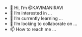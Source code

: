 - 👋 Hi, I’m @KAVIMANIRAVI
- 👀 I’m interested in ...
- 🌱 I’m currently learning ...
- 💞️ I’m looking to collaborate on ...
- 📫 How to reach me ...

<!---
KAVIMANIRAVI/KAVIMANIRAVI is a ✨ special ✨ repository because its `README.md` (this file) appears on your GitHub profile.
You can click the Preview link to take a look at your changes.
--->
